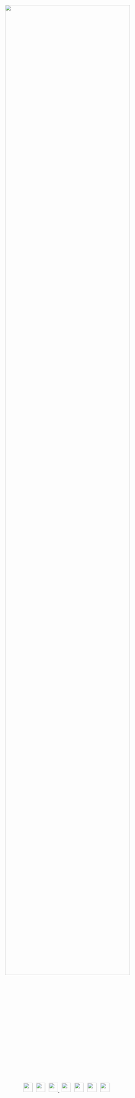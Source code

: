 <div align="center">
<img width="90%" src="https://lh3.googleusercontent.com/pw/AL9nZEWdxZiGPJB4YF9FAi_ZRtaFhePTyxOURrXstGcF2LApbUHTFQ5vftxkT0ax-0hgJCglizUMruCS8CS00F14EbXZCu6cSUx03D-anF4Mv_-2mBNRYPA_I0hZTfgdv_dFyunG0e4NBQQY0u9HGnrNsQIx=w1080-h849-p" />
</div>
<div align="center">
	<a href="http://braziliannuggets.blogspot.com.br/" style="text-decoration: none;" target="_blank">
		<img src="https://github.com/gauravghongde/social-icons/blob/master/SVG/Color/Blogger.svg" width="30" height="30">
	</a>&nbsp;
	<a href="https://braziliannuggets.wordpress.com/" style="text-decoration: none;" target="_blank">
		<img src="https://github.com/gauravghongde/social-icons/blob/master/SVG/Color/Wordpress.svg" width="30" height="30">
	</a>&nbsp;
	<a href="https://www.facebook.com/BrazilianNuggets/" target="_blank">
		<img src="https://github.com/gauravghongde/social-icons/blob/master/SVG/Color/Facebook.svg" width="30" height="30">
	</a>&nbsp;
	<a href="https://www.instagram.com/braziliannuggets/" style="text-decoration: none;" target="_blank">
		<img src="https://github.com/gauravghongde/social-icons/blob/master/SVG/Color/Instagram.svg" width="30" height="30">
	</a>&nbsp;
	<a href="https://twitter.com/BRA_Nuggets" style="text-decoration: none;" target="_blank">
		<img src="https://github.com/gauravghongde/social-icons/blob/master/SVG/Color/Twitter.svg" width="30" height="30">
	</a>&nbsp;
	<a href="https://www.youtube.com/@BrazilianNuggets" style="text-decoration: none;" target="_blank">
		<img src="https://github.com/gauravghongde/social-icons/blob/master/SVG/Color/Youtube.svg" width="30" height="30">
	</a>&nbsp;
	<a href="https://open.spotify.com/user/gf2qt5v2p4ynn4kq9vc3c96zx?si=5a624faa7ade44c3" style="text-decoration: none;" target="_blank">
		<img src="https://github.com/gauravghongde/social-icons/blob/master/SVG/Color/Spotify.svg" width="30" height="30">
	</a>&nbsp;
</div>

